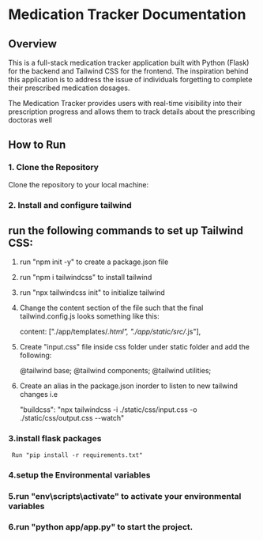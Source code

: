 # Medication Tracker Documentation

## Overview

This is a full-stack medication tracker application built with Python (Flask) for the backend and Tailwind CSS for the frontend. The inspiration behind this application is to address the issue of individuals forgetting to complete their prescribed medication dosages.

The Medication Tracker provides users with real-time visibility into their prescription progress and allows them to track details about the prescribing doctoras well

## How to Run

### 1. Clone the Repository

Clone the repository to your local machine:
### 2. Install and configure tailwind

## run the following commands to set up Tailwind CSS:
1. run "npm init -y" to create a package.json file
2. run "npm i tailwindcss" to install tailwind
3. run "npx tailwindcss init" to initialize tailwind
4. Change the content section of the file such that the final tailwind.config.js looks something like this:

    content: ["./app/templates/*.html", "./app/static/src/*.js"],

5. Create "input.css" file inside css folder under static folder and add the following:

    @tailwind base;
    @tailwind components;
    @tailwind utilities;

6. Create an alias in the package.json inorder to listen to new tailwind changes i.e

    "buildcss": "npx tailwindcss -i ./static/css/input.css -o ./static/css/output.css --watch"

### 3.install flask packages

     Run "pip install -r requirements.txt"

### 4.setup the Environmental variables
### 5.run "env\scripts\activate" to activate your environmental variables
### 6.run "python app/app.py" to start the project.